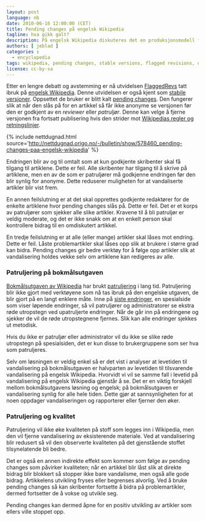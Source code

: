 ```yaml
---
layout: post
language: nb
date: 2010-06-16 12:00:00 (CET)
title: Pending changes på engelsk Wikipedia
tagline: hva gikk galt?
description: På engelsk Wikipedia diskuteres det en produksjonsmodell for å godkjenne redigeringer i ettertid, selv om redigeringen er gjort i sanntid. 
authors: [ jeblad ]
categories :
  - encyclopedia
tags: wikipedia, pending changes, stable versions, flagged revisions, quality, patrolling, reviewer
license: cc-by-sa
---
```


Etter en lengre debatt og avstemming er nå utvidelsen [FlaggedRevs](http://en.wikipedia.org/wiki/Wikipedia:Flagged_revisions) tatt ibruk på [engelsk Wikipedia](http://en.wikipedia.org). Denne utvidelsen er også kjent som [stabile versjoner](http://no.wikipedia.org/wiki/Stabile_versjoner_%28Mediawiki%29). Oppsettet de bruker er blitt kalt [pending changes](//http://en.wikipedia.org/wiki/Wikipedia:Pending_changes). Den fungerer slik at når den slås på for en artikkel så får ikke anonyme se versjonen før den er godkjent av en *reviewer* eller *patruljør*. Denne kan velge å fjerne versjonen fra fortsatt publisering hvis den strider mot [Wikipedias regler og retningslinjer](http://en.wikipedia.org/wiki/Wikipedia:Policies_and_guidelines).

<!--more-->

{% include nettdugnad.html source='http://nettdugnad.origo.no/-/bulletin/show/578460_pending-changes-paa-engelsk-wikipedia' %}

Endringen blir av og til omtalt som at kun godkjente skribenter skal få tilgang til artiklene. Dette er feil. Alle skribenter har tilgang til å skrive på artiklene, men en av de som er patruljører må godkjenne endringen før den blir synlig for anonyme. Dette reduserer muligheten for at vandaliserte artikler blir vist frem.

En annen feilslutning er at det skal opprettes godkjente redaktører for de enkelte artiklene hvor pending changes slås på. Dette er feil. Det er et korps av patruljører som sjekker alle slike artikler. Kravene til å bli patruljør er veldig moderate, og det er ikke snakk om at en enkelt person skal kontrollere bidrag til en omdiskutert artikkel.

En tredje feilslutning er at alle (eller mange) artikler skal låses mot endring. Dette er feil. Låste problemartikler skal låses opp slik at brukere i større grad kan bidra. Pending changes gir bedre verktøy for å følge opp artikler slik at vandalisering holdes vekke selv om artiklene kan redigeres av alle.

### Patruljering på bokmålsutgaven

[Bokmålsutgaven av Wikipedia](http://no.wikipedia.org) har brukt [patruljering](http://no.wikipedia.org/wiki/Wikipedia:Patruljering) i lang tid. Patruljering blir ikke gjort med verktøyene som nå tas ibruk på den engelske utgaven, de blir gjort på en langt enklere måte. Inne på [siste endringer](http://no.wikipedia.org/wiki/Spesial:Siste_endringer), en spesialside som viser løpende endringer, så vil patruljører og administratorer se ekstra røde utropstegn ved upatruljerte endringer. Når de går inn på endringene og sjekker de vil de røde utropstegnene fjernes. Slik kan alle endringer sjekkes ut metodisk.

Hvis du ikke er patruljør eller administrator vil du ikke se slike røde utropstegn på spesialsiden, det er kun disse to brukergruppene som ser hva som patruljeres.

Selv om løsningen er veldig enkel så er det vist i analyser at levetiden til vandalisering på bokmålsutgaven er halvparten av levetiden til tilsvarende vandalisering på engelsk Wikipedia. Hvorvidt vi vil se samme fall i levetid på vandalisering på engelsk Wikipedia gjenstår å se. Det er en viktig forskjell mellom bokmålsutgavens løsning og engelsk; på bokmålsutgaven er vandalisering synlig for alle hele tiden. Dette gjør at sannsynligheten for at noen oppdager vandaliseringen og rapporterer eller fjerner den øker.

### Patruljering og kvalitet

Patruljering vil ikke øke kvaliteten på stoff som legges inn i Wikipedia, men den vil fjerne vandalisering av eksisterende materiale. Ved at vandalisering blir redusert så vil den observerte kvaliteten på det gjenstående stoffet tilsynelatende bli bedre.

Det er også en annen indirekte effekt som kommer som følge av pending changes som påvirker kvaliteten; når en artikkel blir låst slik at direkte bidrag blir blokkert så stopper ikke bare vandalisme, men også alle gode bidrag. Artikkelens utvikling fryses eller begrenses alvorlig. Ved å bruke pending changes så kan skribenter fortsette å bidra på problemartikler, dermed fortsetter de å vokse og utvikle seg.

Pending changes kan dermed åpne for en positiv utvikling av artikler som ellers ville stoppet opp.